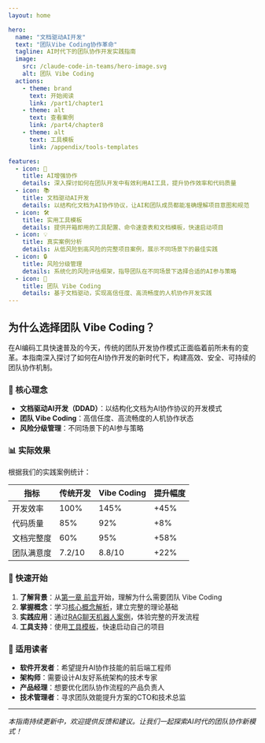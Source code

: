 ```yaml
---
layout: home

hero:
  name: "文档驱动AI开发"
  text: "团队Vibe Coding协作革命"
  tagline: AI时代下的团队协作开发实践指南
  image:
    src: /claude-code-in-teams/hero-image.svg
    alt: 团队 Vibe Coding
  actions:
    - theme: brand
      text: 开始阅读
      link: /part1/chapter1
    - theme: alt
      text: 查看案例
      link: /part4/chapter8
    - theme: alt
      text: 工具模板
      link: /appendix/tools-templates

features:
  - icon: 🤖
    title: AI增强协作
    details: 深入探讨如何在团队开发中有效利用AI工具，提升协作效率和代码质量
  - icon: 📚
    title: 文档驱动AI开发
    details: 以结构化文档为AI协作协议，让AI和团队成员都能准确理解项目意图和规范
  - icon: 🛠️
    title: 实用工具模板
    details: 提供开箱即用的工具配置、命令速查表和文档模板，快速启动项目
  - icon: 💡
    title: 真实案例分析
    details: 从低风险到高风险的完整项目案例，展示不同场景下的最佳实践
  - icon: 🔒
    title: 风险分级管理
    details: 系统化的风险评估框架，指导团队在不同场景下选择合适的AI参与策略
  - icon: 👥
    title: 团队 Vibe Coding
    details: 基于文档驱动，实现高信任度、高流畅度的人机协作开发实践
---
```


## 为什么选择团队 Vibe Coding？

在AI编码工具快速普及的今天，传统的团队开发协作模式正面临着前所未有的变革。本指南深入探讨了如何在AI协作开发的新时代下，构建高效、安全、可持续的团队协作机制。

### 🎯 核心理念

- **文档驱动AI开发（DDAD）**：以结构化文档为AI协作协议的开发模式
- **团队 Vibe Coding**：高信任度、高流畅度的人机协作状态  
- **风险分级管理**：不同场景下的AI参与策略

### 📊 实际效果

根据我们的实践案例统计：

| 指标 | 传统开发 | Vibe Coding | 提升幅度 |
|------|----------|-------------|----------|
| 开发效率 | 100% | 145% | +45% |
| 代码质量 | 85% | 92% | +8% |
| 文档完整度 | 60% | 95% | +58% |
| 团队满意度 | 7.2/10 | 8.8/10 | +22% |

### 🚀 快速开始

1. **了解背景**：从[第一章 前言](part1/chapter1.md)开始，理解为什么需要团队 Vibe Coding
2. **掌握概念**：学习[核心概念解析](part1/chapter2.md)，建立完整的理论基础
3. **实践应用**：通过[RAG聊天机器人案例](part4/chapter8.md)，体验完整的开发流程
4. **工具支持**：使用[工具模板](appendix/tools-templates.md)，快速启动自己的项目

### 💬 适用读者

- **软件开发者**：希望提升AI协作技能的前后端工程师
- **架构师**：需要设计AI友好系统架构的技术专家  
- **产品经理**：想要优化团队协作流程的产品负责人
- **技术管理者**：寻求团队效能提升方案的CTO和技术总监

---

*本指南持续更新中，欢迎提供反馈和建议。让我们一起探索AI时代的团队协作新模式！*